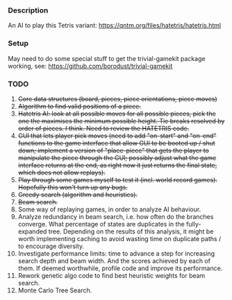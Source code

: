 ### Description
An AI to play this Tetris variant: https://qntm.org/files/hatetris/hatetris.html

### Setup
May need to do some special stuff to get the trivial-gamekit package working, see: https://github.com/borodust/trivial-gamekit

### TODO
1. ~~Core data structures (board, pieces, piece orientations, piece moves)~~
2. ~~Algorithm to find valid positions of a piece.~~
3. ~~Hatetris AI: look at all possible moves for all possible pieces, pick the one the maximises the minimum possible height. Tie breaks resolved by order of pieces. I think. Need to review the HATETRIS code.~~
4. ~~GUI that lets player pick moves (need to add "on-start" and "on-end" functions to the game interface that allow GUI to be booted up / shut down; implement a version of "place-piece" that gets the player to manipulate the piece through the GUI; possibly adjust what the game interface returns at the end, as right now it just returns the final state, which does not allow replays).~~
5. ~~Play through some games myself to test it (incl. world record games). Hopefully this won't turn up any bugs.~~
6. ~~Greedy search (algorithm and heuristics).~~
7. ~~Beam search.~~
8. Some way of replaying games, in order to analyze AI behaviour.
9. Analyze redundancy in beam search, i.e. how often do the branches converge. What percentage of states are duplicates in the fully-expanded tree. Depending on the results of this analysis, it might be worth implementing caching to avoid wasting time on duplicate paths / to encourage diversity.
10. Investigate performance limits: time to advance a step for increasing search depth and beam width. And the scores achieved by each of them. If deemed worthwhile, profile code and improve its performance.
11. Rework genetic algo code to find best heuristic weights for beam search.
12. Monte Carlo Tree Search.
